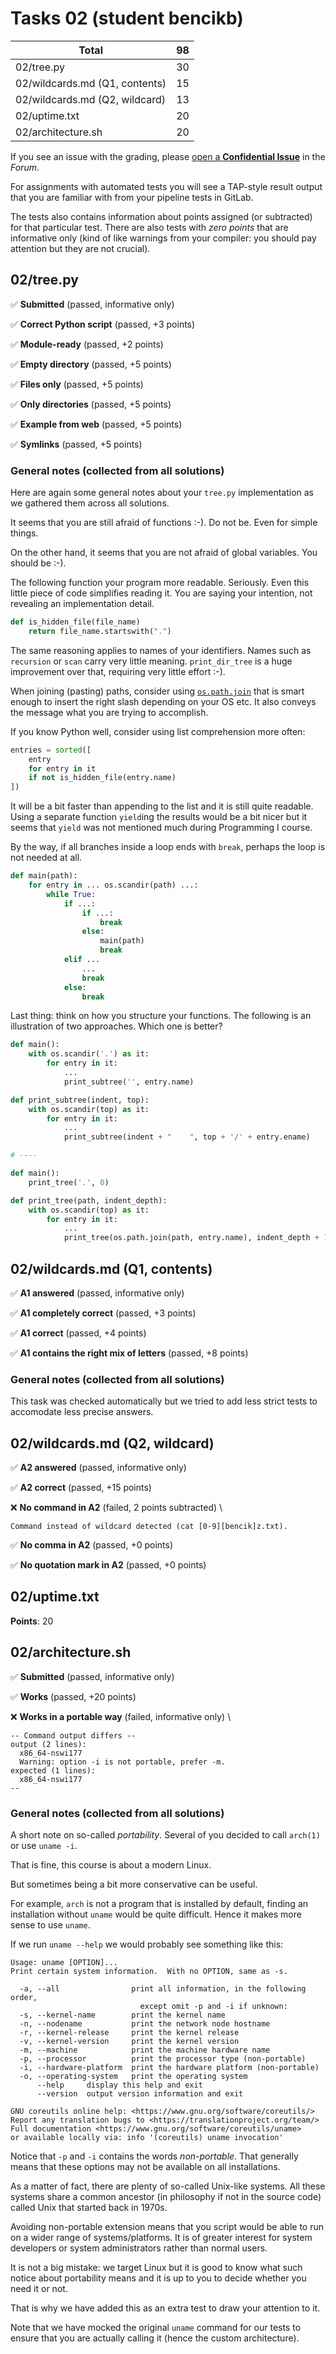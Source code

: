 # Tasks 02 (student bencikb)

| Total                                            |    98 |
|--------------------------------------------------|------:|
| 02/tree.py                                       |    30 |
| 02/wildcards.md (Q1, contents)                   |    15 |
| 02/wildcards.md (Q2, wildcard)                   |    13 |
| 02/uptime.txt                                    |    20 |
| 02/architecture.sh                               |    20 |

If you see an issue with the grading, please
[open a **Confidential Issue**](https://gitlab.mff.cuni.cz/teaching/nswi177/2022/common/forum/-/issues/new?issue[confidential]=true&issue[title]=Grading+Tasks+02)
in the _Forum_.


For assignments with automated tests you will see a TAP-style result output
that you are familiar with from your pipeline tests in GitLab.

The tests also contains information about points assigned (or subtracted)
for that particular test. There are also tests with _zero points_ that
are informative only (kind of like warnings from your compiler: you
should pay attention but they are not crucial).

## 02/tree.py

✅ **Submitted** (passed, informative only)

✅ **Correct Python script** (passed, +3 points)

✅ **Module-ready** (passed, +2 points)

✅ **Empty directory** (passed, +5 points)

✅ **Files only** (passed, +5 points)

✅ **Only directories** (passed, +5 points)

✅ **Example from web** (passed, +5 points)

✅ **Symlinks** (passed, +5 points)



### General notes (collected from all solutions)

Here are again some general notes about your `tree.py` implementation
as we gathered them across all solutions.

It seems that you are still afraid of functions :-). Do not be. Even for
simple things.

On the other hand, it seems that you are not afraid of global variables.
You should be :-).

The following function your program more readable. Seriously. Even this little
piece of code simplifies reading it. You are saying your intention, not
revealing an implementation detail.

```python
def is_hidden_file(file_name)
    return file_name.startswith(".")
```

The same reasoning applies to names of your identifiers. Names such as
`recursion` or `scan` carry very little meaning. `print_dir_tree` is a huge
improvement over that, requiring very little effort :-).

When joining (pasting) paths, consider using
[`os.path.join`](https://docs.python.org/3/library/os.path.html#os.path.join)
that is smart enough to insert the right slash depending on your OS etc.
It also conveys the message what you are trying to accomplish.

If you know Python well, consider using list comprehension more often:

```python
entries = sorted([
    entry
    for entry in it
    if not is_hidden_file(entry.name)
])
```

It will be a bit faster than appending to the list and it is still quite
readable. Using a separate function `yield`ing the results would be a bit
nicer but it seems that `yield` was not mentioned much during Programming I
course.

By the way, if all branches inside a loop ends with `break`, perhaps the
loop is not needed at all.

```python
def main(path):
	for entry in ... os.scandir(path) ...:
		while True:
			if ...:
				if ...:
					break
				else:
					main(path)
					break
			elif ...
                ...
				break
			else:
				break

```

Last thing: think on how you structure your functions. The following is an
illustration of two approaches. Which one is better?

```python
def main():
    with os.scandir('.') as it:
        for entry in it:
            ...
            print_subtree('', entry.name)

def print_subtree(indent, top):
    with os.scandir(top) as it:
        for entry in it:
            ...
            print_subtree(indent + "    ", top + '/' + entry.ename)

# ----

def main():
    print_tree('.', 0)

def print_tree(path, indent_depth):
    with os.scandir(top) as it:
        for entry in it:
            ...
            print_tree(os.path.join(path, entry.name), indent_depth + 1)
```


## 02/wildcards.md (Q1, contents)

✅ **A1 answered** (passed, informative only)

✅ **A1 completely correct** (passed, +3 points)

✅ **A1 correct** (passed, +4 points)

✅ **A1 contains the right mix of letters** (passed, +8 points)



### General notes (collected from all solutions)

This task was checked automatically but we tried to add less strict tests
to accomodate less precise answers.


## 02/wildcards.md (Q2, wildcard)

✅ **A2 answered** (passed, informative only)

✅ **A2 correct** (passed, +15 points)

❌ **No command in A2** (failed, 2 points subtracted) \

```
Command instead of wildcard detected (cat [0-9][bencik]z.txt).
```

✅ **No comma in A2** (passed, +0 points)

✅ **No quotation mark in A2** (passed, +0 points)



## 02/uptime.txt

**Points**: 20


## 02/architecture.sh

✅ **Submitted** (passed, informative only)

✅ **Works** (passed, +20 points)

❌ **Works in a portable way** (failed, informative only) \

```
-- Command output differs --
output (2 lines):
  x86_64-nswi177
  Warning: option -i is not portable, prefer -m.
expected (1 lines):
  x86_64-nswi177
--
```



### General notes (collected from all solutions)

A short note on so-called _portability_. Several of you decided to
call `arch(1)` or use `uname -i`.

That is fine, this course is about a modern Linux.

But sometimes being a bit more conservative can be useful.

For example, `arch` is not a program that is installed by default, finding
an installation without `uname` would be quite difficult. Hence it makes more
sense to use `uname`.

If we run `uname --help` we would probably see something like this:

```text
Usage: uname [OPTION]...
Print certain system information.  With no OPTION, same as -s.

  -a, --all                print all information, in the following order,
                             except omit -p and -i if unknown:
  -s, --kernel-name        print the kernel name
  -n, --nodename           print the network node hostname
  -r, --kernel-release     print the kernel release
  -v, --kernel-version     print the kernel version
  -m, --machine            print the machine hardware name
  -p, --processor          print the processor type (non-portable)
  -i, --hardware-platform  print the hardware platform (non-portable)
  -o, --operating-system   print the operating system
      --help     display this help and exit
      --version  output version information and exit

GNU coreutils online help: <https://www.gnu.org/software/coreutils/>
Report any translation bugs to <https://translationproject.org/team/>
Full documentation <https://www.gnu.org/software/coreutils/uname>
or available locally via: info '(coreutils) uname invocation'
```

Notice that `-p` and `-i` contains the words _non-portable_. That generally
means that these options may not be available on all installations.

As a matter of fact, there are plenty of so-called Unix-like systems. All
these systems share a common ancestor (in philosophy if not in the source
code) called Unix that started back in 1970s.

Avoiding non-portable extension means that you script would be able to run
on a wider range of systems/platforms. It is of greater interest for system
developers or system administrators rather than normal users.

It is not a big mistake: we target Linux but it is good to know what such
notice about portability means and it is up to you to decide whether you need
it or not.

That is why we have added this as an extra test to draw your attention to it.

Note that we have mocked the original `uname` command for our tests to ensure
that you are actually calling it (hence the custom architecture).


